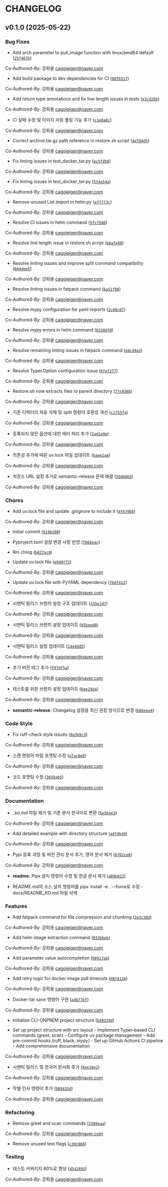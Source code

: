 # CHANGELOG


## v0.1.0 (2025-05-22)

### Bug Fixes

- Add arch parameter to pull_image function with linux/amd64 default
  ([`25f467b`](https://github.com/cagojeiger/cli-onprem/commit/25f467b2603f8ce5f4c183508488574fc37740ee))

Co-Authored-By: 강희용 <cagojeiger@naver.com>

- Add build package to dev dependencies for CI
  ([`907031f`](https://github.com/cagojeiger/cli-onprem/commit/907031f8c0737720c4898c7e5573ca6e97661927))

Co-Authored-By: 강희용 <cagojeiger@naver.com>

- Add return type annotations and fix line length issues in tests
  ([`e3cd26b`](https://github.com/cagojeiger/cli-onprem/commit/e3cd26b58ba3d97b2b720a73481c77942f8a5e18))

Co-Authored-By: 강희용 <cagojeiger@naver.com>

- Ci 실패 수정 및 이미지 자동 풀링 기능 추가
  ([`c1e0a0c`](https://github.com/cagojeiger/cli-onprem/commit/c1e0a0c92c48e202482abf8ae5bff46f2acff00b))

Co-Authored-By: 강희용 <cagojeiger@naver.com>

- Correct archive.tar.gz path reference in restore.sh script
  ([`4ef84d5`](https://github.com/cagojeiger/cli-onprem/commit/4ef84d59d6fbbb2fa84d4c30795dda68256f85d6))

Co-Authored-By: 강희용 <cagojeiger@naver.com>

- Fix linting issues in test_docker_tar.py
  ([`ec5fd58`](https://github.com/cagojeiger/cli-onprem/commit/ec5fd58fdf400cc2c3b0948fe2ab22473e6c0245))

Co-Authored-By: 강희용 <cagojeiger@naver.com>

- Fix linting issues in test_docker_tar.py
  ([`5f4a54a`](https://github.com/cagojeiger/cli-onprem/commit/5f4a54a60175585441495dd7cbb889d782313917))

Co-Authored-By: 강희용 <cagojeiger@naver.com>

- Remove unused List import in helm.py
  ([`e7f773c`](https://github.com/cagojeiger/cli-onprem/commit/e7f773c5c4e4a46693d8e9a72ed2f659b39d705c))

Co-Authored-By: 강희용 <cagojeiger@naver.com>

- Resolve CI issues in helm command
  ([`5fcf948`](https://github.com/cagojeiger/cli-onprem/commit/5fcf9482e1f9d79666e0559c4c0233602cbf0b9f))

Co-Authored-By: 강희용 <cagojeiger@naver.com>

- Resolve line length issue in restore.sh script
  ([`b8a7e60`](https://github.com/cagojeiger/cli-onprem/commit/b8a7e6008d8e6d1e9aed6672a75170c9f69c29aa))

Co-Authored-By: 강희용 <cagojeiger@naver.com>

- Resolve linting issues and improve split command compatibility
  ([`044dee5`](https://github.com/cagojeiger/cli-onprem/commit/044dee558aa59604f0c34fa73a7814ba1957bd26))

Co-Authored-By: 강희용 <cagojeiger@naver.com>

- Resolve linting issues in fatpack command
  ([`6a51f90`](https://github.com/cagojeiger/cli-onprem/commit/6a51f907602e85855fdfc3940c92f9d3cdfff866))

Co-Authored-By: 강희용 <cagojeiger@naver.com>

- Resolve mypy configuration for yaml imports
  ([`2c88c07`](https://github.com/cagojeiger/cli-onprem/commit/2c88c072c317c3b049d0575a125408f42e144c8a))

Co-Authored-By: 강희용 <cagojeiger@naver.com>

- Resolve mypy errors in helm command
  ([`8310df0`](https://github.com/cagojeiger/cli-onprem/commit/8310df057aab4663f46b1d82bd0760f02f405297))

Co-Authored-By: 강희용 <cagojeiger@naver.com>

- Resolve remaining linting issues in fatpack command
  ([`44c49a3`](https://github.com/cagojeiger/cli-onprem/commit/44c49a3848beccc60d3a09a8a3ffefabd237a82e))

Co-Authored-By: 강희용 <cagojeiger@naver.com>

- Resolve Typer.Option configuration issue
  ([`87ef277`](https://github.com/cagojeiger/cli-onprem/commit/87ef277d90e0e1ace59258b7d42a48470bca39e1))

Co-Authored-By: 강희용 <cagojeiger@naver.com>

- Restore.sh now extracts files to parent directory
  ([`77c038b`](https://github.com/cagojeiger/cli-onprem/commit/77c038b76c4472f6f289b8cc347a48828e87a860))

Co-Authored-By: 강희용 <cagojeiger@naver.com>

- 기존 디렉터리 자동 삭제 및 split 명령어 호환성 개선
  ([`c1f55fa`](https://github.com/cagojeiger/cli-onprem/commit/c1f55fa7636c1f5b55a80124d9c11b8aff83b3af))

Co-Authored-By: 강희용 <cagojeiger@naver.com>

- 등록되지 않은 옵션에 대한 에러 처리 추가
  ([`2ad1a9e`](https://github.com/cagojeiger/cli-onprem/commit/2ad1a9e45373df90d1ec6ad9e5f1b7c8957d8d1c))

Co-Authored-By: 강희용 <cagojeiger@naver.com>

- 의존성 추가에 따른 uv.lock 파일 업데이트
  ([`6aee1aa`](https://github.com/cagojeiger/cli-onprem/commit/6aee1aa9cb3efbfe713a2d8ceb3d34d9ee7e6339))

Co-Authored-By: 강희용 <cagojeiger@naver.com>

- 저장소 URL 설정 추가로 semantic-release 문제 해결
  ([`59d6865`](https://github.com/cagojeiger/cli-onprem/commit/59d686576b5101daf27cde5d2ee353c9c5bd8c05))

Co-Authored-By: 강희용 <cagojeiger@naver.com>

### Chores

- Add uv.lock file and update .gitignore to include it
  ([`4f679bb`](https://github.com/cagojeiger/cli-onprem/commit/4f679bb41b6004462a64ef1af7d9867849f989d5))

Co-Authored-By: 강희용 <cagojeiger@naver.com>

- Initial commit
  ([`919b200`](https://github.com/cagojeiger/cli-onprem/commit/919b2009e494a8e746cd7ec46136e0ca27e3fb34))

- Pyproject.toml 설정 변경 사항 반영
  ([`7868eac`](https://github.com/cagojeiger/cli-onprem/commit/7868eac8266adddf29166867a3ca9d0494e22a41))

- Rm chlog
  ([`b427ac9`](https://github.com/cagojeiger/cli-onprem/commit/b427ac9cdb57e13c5ecade357e6c084757a37b5b))

- Update uv.lock file
  ([`e949ff2`](https://github.com/cagojeiger/cli-onprem/commit/e949ff263f525b4a30ab0d578ee0ff5142bcc9b0))

Co-Authored-By: 강희용 <cagojeiger@naver.com>

- Update uv.lock file with PyYAML dependency
  ([`76df412`](https://github.com/cagojeiger/cli-onprem/commit/76df412b004526a9077d95e594faeec8595fe08f))

Co-Authored-By: 강희용 <cagojeiger@naver.com>

- 시맨틱 릴리스 브랜치 설정 구조 업데이트
  ([`155e1d7`](https://github.com/cagojeiger/cli-onprem/commit/155e1d74632c35f86b95052326e9ffc2169bb7be))

Co-Authored-By: 강희용 <cagojeiger@naver.com>

- 시맨틱 릴리스 브랜치 설정 업데이트
  ([`d5beed0`](https://github.com/cagojeiger/cli-onprem/commit/d5beed0c13492e6b9b5c9ee23e21579c5d3dc23c))

Co-Authored-By: 강희용 <cagojeiger@naver.com>

- 시맨틱 릴리스 설정 업데이트
  ([`14e4dd5`](https://github.com/cagojeiger/cli-onprem/commit/14e4dd5463312e32acd901bc6030333bd3eb475d))

Co-Authored-By: 강희용 <cagojeiger@naver.com>

- 초기 버전 태그 추가
  ([`f97df5a`](https://github.com/cagojeiger/cli-onprem/commit/f97df5acedf4edf14074924a679936cb3c13bae5))

Co-Authored-By: 강희용 <cagojeiger@naver.com>

- 테스트를 위한 브랜치 설정 업데이트
  ([`6ee29da`](https://github.com/cagojeiger/cli-onprem/commit/6ee29dabe2ad8015dd6834148c5f818594363667))

Co-Authored-By: 강희용 <cagojeiger@naver.com>

- **semantic-release**: Changelog 설정을 최신 권장 방식으로 변경
  ([`688eea4`](https://github.com/cagojeiger/cli-onprem/commit/688eea4634cf1e9ccf0e6b4b4d6da71f0db516b8))

### Code Style

- Fix ruff-check style issues
  ([`0e3b9c5`](https://github.com/cagojeiger/cli-onprem/commit/0e3b9c5c63f44809d4b4dbb57ba4452b4516762f))

Co-Authored-By: 강희용 <cagojeiger@naver.com>

- 스캔 명령어 파일 포맷팅 수정
  ([`e7ac8e8`](https://github.com/cagojeiger/cli-onprem/commit/e7ac8e878f4722380d884f1658c3da7e6ec5cd69))

Co-Authored-By: 강희용 <cagojeiger@naver.com>

- 코드 포맷팅 수정
  ([`3658ab5`](https://github.com/cagojeiger/cli-onprem/commit/3658ab5b2ccb19fdf093b751a5bc733af53348f2))

Co-Authored-By: 강희용 <cagojeiger@naver.com>

### Documentation

- _ko.md 파일 제거 및 기존 문서 한국어로 변환
  ([`5e5bae3`](https://github.com/cagojeiger/cli-onprem/commit/5e5bae3f7ec433ab1b0d4dd6a7c0b7536adf3581))

Co-Authored-By: 강희용 <cagojeiger@naver.com>

- Add detailed example with directory structure
  ([`adf4b49`](https://github.com/cagojeiger/cli-onprem/commit/adf4b49f07d2efe92efea418c0f61ba30324965a))

Co-Authored-By: 강희용 <cagojeiger@naver.com>

- Pypi 등록 과정 및 버전 관리 문서 추가, 영어 문서 제거
  ([`6702ce6`](https://github.com/cagojeiger/cli-onprem/commit/6702ce612ccfd46cfd7f6f64918e95cfcb9a8acf))

Co-Authored-By: 강희용 <cagojeiger@naver.com>

- **readme**: Pipx 설치 명령어 수정 및 한글 문서 제거
  ([`a09b022`](https://github.com/cagojeiger/cli-onprem/commit/a09b02222fb51af4a3651234b70fdf5edac527ad))

- README.md의 소스 설치 명령어를 pipx install -e . --force로 수정 - docs/README_KO.md 파일 삭제

### Features

- Add fatpack command for file compression and chunking
  ([`3e3c38d`](https://github.com/cagojeiger/cli-onprem/commit/3e3c38d79713408f2c325590fbc7eff8d40e04b2))

Co-Authored-By: 강희용 <cagojeiger@naver.com>

- Add helm image extraction command
  ([`932bbeb`](https://github.com/cagojeiger/cli-onprem/commit/932bbeb350edcc20451152032ab810c770c62be4))

Co-Authored-By: 강희용 <cagojeiger@naver.com>

- Add parameter value autocompletion
  ([`90917ab`](https://github.com/cagojeiger/cli-onprem/commit/90917abb83bcc5141533a5692c07220914d2d80c))

Co-Authored-By: 강희용 <cagojeiger@naver.com>

- Add retry logic for docker image pull timeouts
  ([`d8f4118`](https://github.com/cagojeiger/cli-onprem/commit/d8f4118b30b34a27b8bb685ef0b67b49a54944a1))

Co-Authored-By: 강희용 <cagojeiger@naver.com>

- Docker-tar save 명령어 구현
  ([`a4b77bf`](https://github.com/cagojeiger/cli-onprem/commit/a4b77bf7f49115f4df891270606b11aa8d0c775e))

Co-Authored-By: 강희용 <cagojeiger@naver.com>

- Initialize CLI-ONPREM project structure
  ([`b39329d`](https://github.com/cagojeiger/cli-onprem/commit/b39329ded0301056b78fd3b9bbc40b2e66d26c41))

- Set up project structure with src layout - Implement Typer-based CLI commands (greet, scan) -
  Configure uv package management - Add pre-commit hooks (ruff, black, mypy) - Set up GitHub Actions
  CI pipeline - Add comprehensive documentation

Co-Authored-By: 강희용 <cagojeiger@naver.com>

- 시맨틱 릴리스 및 한국어 문서화 추가
  ([`8ee18e2`](https://github.com/cagojeiger/cli-onprem/commit/8ee18e28337b1056f8ae58d84dc0145e39edc8a5))

Co-Authored-By: 강희용 <cagojeiger@naver.com>

- 작별 인사 명령어 추가
  ([`989435d`](https://github.com/cagojeiger/cli-onprem/commit/989435d7b31bfa29cbdbe4f68fe42d8f3540f9cb))

Co-Authored-By: 강희용 <cagojeiger@naver.com>

### Refactoring

- Remove greet and scan commands
  ([`3389eaa`](https://github.com/cagojeiger/cli-onprem/commit/3389eaa4585b59f75f3f77566bf71578f9dbc88b))

Co-Authored-By: 강희용 <cagojeiger@naver.com>

- Remove unused test flags
  ([`c30c866`](https://github.com/cagojeiger/cli-onprem/commit/c30c866b8392ae8b063f58e11217c7983b50b694))

### Testing

- 테스트 커버리지 80%로 향상
  ([`4542895`](https://github.com/cagojeiger/cli-onprem/commit/4542895a97e86e303769070126b22de64236c242))

Co-Authored-By: 강희용 <cagojeiger@naver.com>
